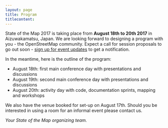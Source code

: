 ```yaml
---
layout: page
title: Program
titlecontent:
---
```


State of the Map 2017 is taking place from **August 18th to 20th 2017** in Aizuwakamatsu, Japan. We are looking forward to designing a program with you - the OpenStreetMap community. Expect a call for session proposals to go out soon - <a href="{{site.baseurl}}">sign up for event updates</a> to get a notification.

In the meantime, here is the outline of the program:

- August 18th: first main conference day with presentations and discussions
- August 19th: second main conference day with presentations and discussions
- August 20th: activity day with code, documentation sprints, mapping and workshops

We also have the venue booked for set-up on August 17th. Should you be interested in using a room for an informal event please contact us.

*Your State of the Map organizing team.*
